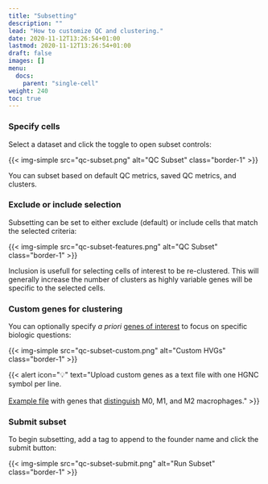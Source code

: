 ```yaml
---
title: "Subsetting"
description: ""
lead: "How to customize QC and clustering."
date: 2020-11-12T13:26:54+01:00
lastmod: 2020-11-12T13:26:54+01:00
draft: false
images: []
menu: 
  docs:
    parent: "single-cell"
weight: 240
toc: true
---
```


### Specify cells

Select a dataset and click the toggle to open subset controls: 

{{< img-simple src="qc-subset.png" alt="QC Subset" class="border-1" >}}

You can subset based on default QC metrics, saved QC metrics, and clusters.

### Exclude or include selection
Subsetting can be set to either exclude (default) or include cells that match the selected criteria:

{{< img-simple src="qc-subset-features.png" alt="QC Subset" class="border-1" >}}

Inclusion is usefull for selecting cells of interest to be re-clustered. This will generally increase the number of clusters as highly variable genes will be specific to the selected cells. 

### Custom genes for clustering

You can optionally specify *a priori* [genes of interest](http://bioconductor.org/books/release/OSCA/feature-selection.html#apriori-hvgs) to focus on specific biologic questions:

{{< img-simple src="qc-subset-custom.png" alt="Custom HVGs" class="border-1" >}}


{{< alert icon="💡" text="Upload custom genes as a text file with one HGNC symbol per line.</br></br><a href='https://raw.githubusercontent.com/hms-dbmi/dseqr/master/data-raw/macspectrum/psg_amdsg_hgnc.txt'>Example file</a> with genes that <a href='https://www.ncbi.nlm.nih.gov/pmc/articles/PMC6542613/'>distinguish</a> M0, M1, and M2 macrophages." >}}

### Submit subset

To begin subsetting, add a tag to append to the founder name and click the submit button:

{{< img-simple src="qc-subset-submit.png" alt="Run Subset" class="border-1" >}}
